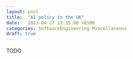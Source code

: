 ```yaml
---
layout: post
title:  "AI policy in the UK"
date:   2023-04-27 13:35:00 +0100
categories: SoftwareEngineering Miscellaneous
draft: true
---
```


TODO